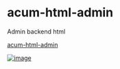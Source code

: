 # acum-html-admin
 Admin backend html

<link herf=https://ghepes.github.io/acum-html-admin/ />
<a class="Box-sc-g0xbh4-0 kHuKdh prc-Link-Link-85e08" sx="[object Object]" data-testid="breadcrumbs-repo-link" href="https://ghepes.github.io/acum-html-admin/">acum-html-admin

![image](https://github.com/user-attachments/assets/1c18ead8-086d-4214-ba6f-515117e13694)



</a>
